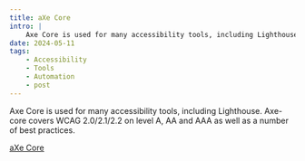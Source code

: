 ```yaml
---
title: aXe Core
intro: |
    Axe Core is used for many accessibility tools, including Lighthouse.
date: 2024-05-11
tags:
    - Accessibility
    - Tools
    - Automation
    - post
---
```


Axe Core is used for many accessibility tools, including Lighthouse.  Axe-core covers WCAG 2.0/2.1/2.2 on level A, AA and AAA as well as a number of best practices.

[aXe Core](https://github.com/dequelabs/axe-core)